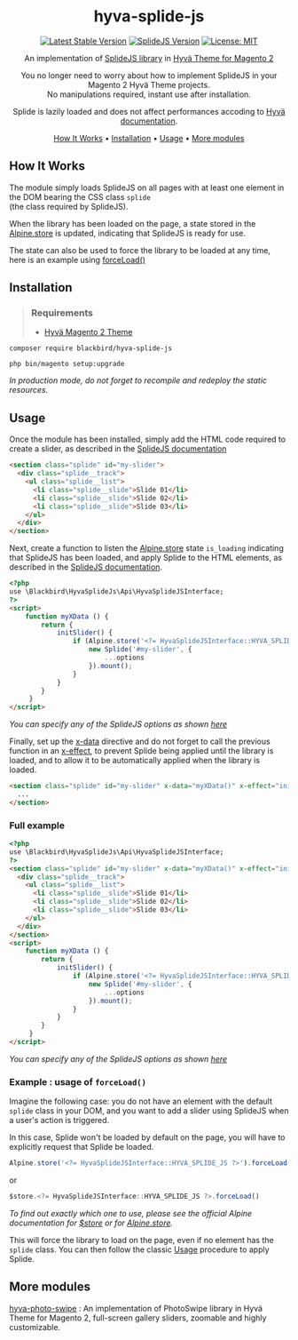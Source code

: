 <!-- markdownlint-configure-file {
  "MD013": {
    "code_blocks": false,
    "tables": false
  },
  "MD033": false,
  "MD041": false
} -->

<div align="center">
  
# hyva-splide-js

[![Latest Stable Version](https://img.shields.io/badge/version-2.0.1-blue)](https://packagist.org/packages/blackbird/hyva-splide-js)
[![SplideJS Version](https://img.shields.io/badge/splidejs-4.1.3-purple)](https://github.com/Splidejs/splide/releases/tag/v4.1.3)
[![License: MIT](https://img.shields.io/github/license/blackbird-agency/hyva-splide-js.svg)](./LICENSE)


An implementation of [SplideJS library](https://splidejs.com/) in [Hyvä Theme for Magento 2](https://www.hyva.io/hyva-themes-license.html)

You no longer need to worry about how to implement SplideJS in your Magento 2 Hyvä Theme projects.</br>
No manipulations required, instant use after installation.

Splide is lazily loaded and does not affect performances accoding to [Hyvä documentation](https://docs.hyva.io/hyva-themes/writing-code/patterns/loading-external-javascript.html).

[How It Works](#how-it-works) •
[Installation](#installation) •
[Usage](#usage) •
[More modules](#more-modules)

</div>

## How It Works

The module simply loads SplideJS on all pages with at least one element in the DOM bearing the CSS class `splide`</br>
(the class required by SplideJS).

When the library has been loaded on the page, a state stored in the [Alpine.store](https://alpinejs.dev/globals/alpine-store) is updated, indicating that SplideJS is ready for use.

The state can also be used to force the library to be loaded at any time, here is an example using [forceLoad()](#example--usage-of-forceload)

## Installation

> ### Requirements
> - [Hyvä Magento 2 Theme](https://www.hyva.io/hyva-themes-license.html)

```
composer require blackbird/hyva-splide-js
```
```
php bin/magento setup:upgrade
```
*In production mode, do not forget to recompile and redeploy the static resources.*

## Usage

Once the module has been installed, simply add the HTML code required to create a slider, as described in the [SplideJS documentation](https://splidejs.com/guides/getting-started/#html)
```html
<section class="splide" id="my-slider">
  <div class="splide__track">
    <ul class="splide__list">
      <li class="splide__slide">Slide 01</li>
      <li class="splide__slide">Slide 02</li>
      <li class="splide__slide">Slide 03</li>
    </ul>
  </div>
</section>
```

Next, create a function to listen the [Alpine.store](https://alpinejs.dev/globals/alpine-store) state `is_loading` indicating that SplideJS has been loaded, and apply Splide to the HTML elements, as described in the [SplideJS documentation](https://splidejs.com/guides/getting-started/#applying-splide).

```html
<?php
use \Blackbird\HyvaSplideJs\Api\HyvaSplideJSInterface;
?>
<script>
    function myXData () {
        return {
            initSlider() {
                if (Alpine.store('<?= HyvaSplideJSInterface::HYVA_SPLIDE_JS ?>').is_loaded) {
                    new Splide('#my-slider', {
                        ...options
                    }).mount();
                }
            }
        }
     }
</script>
```
*You can specify any of the SplideJS options as shown [here](https://splidejs.com/guides/options/)*

Finally, set up the [x-data](https://alpinejs.dev/directives/data) directive and do not forget to call the previous function in an [x-effect](https://alpinejs.dev/directives/effect), to prevent Splide being applied until the library is loaded, and to allow it to be automatically applied when the library is loaded.

```html
<section class="splide" id="my-slider" x-data="myXData()" x-effect="initSlider">
  ...
</section>
```

### Full example

```html
<?php
use \Blackbird\HyvaSplideJs\Api\HyvaSplideJSInterface;
?>
<section class="splide" id="my-slider" x-data="myXData()" x-effect="initSlider">
  <div class="splide__track">
    <ul class="splide__list">
      <li class="splide__slide">Slide 01</li>
      <li class="splide__slide">Slide 02</li>
      <li class="splide__slide">Slide 03</li>
    </ul>
  </div>
</section>
<script>
    function myXData () {
        return {
            initSlider() {
                if (Alpine.store('<?= HyvaSplideJSInterface::HYVA_SPLIDE_JS ?>').is_loaded) {
                    new Splide('#my-slider', {
                        ...options
                    }).mount();
                }
            }
        }
     }
</script>
```
*You can specify any of the SplideJS options as shown [here](https://splidejs.com/guides/options/)*

### Example : usage of `forceLoad()`

Imagine the following case: you do not have an element with the default `splide` class in your DOM, and you want to add a slider using SplideJS when a user's action is triggered.

In this case, Splide won't be loaded by default on the page, you will have to explicitly request that Splide be loaded.

```js
Alpine.store('<?= HyvaSplideJSInterface::HYVA_SPLIDE_JS ?>').forceLoad()
```
or
```js
$store.<?= HyvaSplideJSInterface::HYVA_SPLIDE_JS ?>.forceLoad()
```
*To find out exactly which one to use, please see the official Alpine documentation for [$store](https://alpinejs.dev/magics/store) or for [Alpine.store](https://alpinejs.dev/globals/alpine-store).*

This will force the library to load on the page, even if no element has the `splide` class. You can then follow the classic [Usage](#usage) procedure to apply Splide.

## More modules
  
[hyva-photo-swipe](https://github.com/blackbird-agency/hyva-photo-swipe) : An implementation of PhotoSwipe library in Hyvä Theme for Magento 2, full-screen gallery sliders, zoomable and highly customizable.
